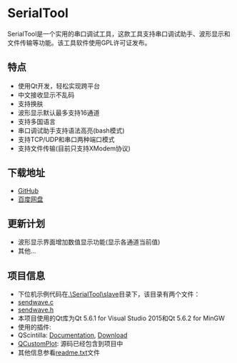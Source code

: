 

# SerialTool

SerialTool是一个实用的串口调试工具，这款工具支持串口调试助手、波形显示和文件传输等功能。该工具软件使用GPL许可证发布。

## 特点
* 使用Qt开发，轻松实现跨平台
* 中文接收显示不乱码
* 支持换肤
* 波形显示默认最多支持16通道
* 支持多国语言
* 串口调试助手支持语法高亮(bash模式)
* 支持TCP/UDP和串口两种端口模式
* 支持文件传输(目前只支持XModem协议)

## 下载地址
* [GitHub](https://github.com/Le-Seul/SerialTool/releases)
* [百度网盘](http://pan.baidu.com/s/1c18ZXW8)

## 更新计划
* 波形显示界面增加数值显示功能(显示各通道当前值)
* 其他...

## 项目信息

* 下位机示例代码在[.\SerialTool\slave](https://github.com/Le-Seul/SerialTool/tree/master/SerialTool/slave)目录下，该目录有两个文件：
 * [sendwave.c](https://github.com/Le-Seul/SerialTool/blob/master/SerialTool/slave/sendwave.c)
 * [sendwave.h](https://github.com/Le-Seul/SerialTool/blob/master/SerialTool/slave/sendwave.h)
* 本项目使用的Qt库为Qt 5.6.1 for Visual Studio 2015和Qt 5.6.2 for MinGW 
* 使用的插件:
 * QScintilla: [Documentation](http://pyqt.sourceforge.net/Docs/QScintilla2), [Download](https://riverbankcomputing.com/software/qscintilla/download)
 * [QCustomPlot](http://www.qcustomplot.com/): 源码已经包含到项目中
* 其他信息参看[readme.txt](https://github.com/Le-Seul/SerialTool/blob/master/readme.txt)文件
